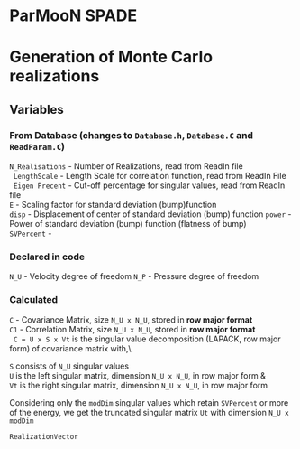 # ParMooN SPADE

# Generation of Monte Carlo realizations 
## Variables 
### From Database (changes to ```Database.h```, ```Database.C``` and ```ReadParam.C```)
```N_Realisations```  - Number of Realizations, read from ReadIn file \
``` LengthScale```  - Length Scale for correlation function, read from ReadIn File \
``` Eigen Precent``` - Cut-off percentage for singular values, read from ReadIn file \
``` E ``` - Scaling factor for standard deviation (bump)function\
``` disp ``` - Displacement of center of standard deviation (bump) function 
``` power ``` - Power of standard deviation (bump) function (flatness of bump) \
```SVPercent``` - 
### Declared in code
```N_U``` - Velocity degree of freedom 
```N_P``` - Pressure degree of freedom 


### Calculated 
``` C ``` - Covariance Matrix, size ```N_U x N_U```, stored in **row major format** \
``` C1 ``` - Correlation Matrix, size ```N_U x N_U```, stored in **row major format** \
``` C = U x S x Vt``` is the singular value decomposition (LAPACK, row major form) of covariance matrix with,\ 

```S``` consists of ```N_U``` singular values \
```U``` is the left singular matrix, dimension ```N_U x N_U```, in row major form & \
```Vt``` is the right singular matrix, dimension ```N_U x N_U```, in row major form 

Considering only the ```modDim``` singular values which retain ```SVPercent``` or more of the energy, we get the truncated singular matrix ```Ut``` with dimension ```N_U x modDim```




```RealizationVector``` 

